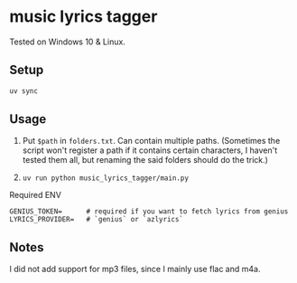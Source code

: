 # music lyrics tagger

Tested on Windows 10 & Linux.

## Setup

```bash
uv sync
```

## Usage

1. Put `$path` in `folders.txt`. Can contain multiple paths. (Sometimes the script won't register a path if it contains certain characters, I haven't tested them all, but renaming the said folders should do the trick.)

2. `uv run python music_lyrics_tagger/main.py`

Required ENV

```env
GENIUS_TOKEN=      # required if you want to fetch lyrics from genius
LYRICS_PROVIDER=   # `genius` or `azlyrics`
```

## Notes

I did not add support for mp3 files, since I mainly use flac and m4a.
